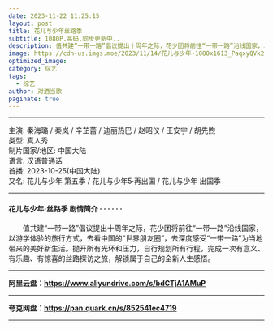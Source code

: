 ```yaml
---
date: 2023-11-22 11:25:15
layout: post
title: 花儿与少年丝路季
subtitle: 1080P.高码.同步更新中..
description: 值共建“一带一路”倡议提出十周年之际，花少团将前往“一带一路”沿线国家，以游学体验的旅行方式，去看中国的“世界朋友圈”，去深度感受“一带一路”为当地带来的美好新生活。抛开所有光环和压力......
image: https://cdn-us.imgs.moe/2023/11/14/花儿与少年-1080x1613_PaqxyQVk2L.webp
optimized_image: 
category: 综艺
tags:
  - 综艺
author: 对酒当歌
paginate: true
---
```


---

主演: 秦海璐 / 秦岚 / 辛芷蕾 / 迪丽热巴 / 赵昭仪 / 王安宇 / 胡先煦  
类型: 真人秀  
制片国家/地区: 中国大陆  
语言: 汉语普通话  
首播: 2023-10-25(中国大陆)  
又名: 花儿与少年 第五季 / 花儿与少年5·再出国 / 花儿与少年 出国季  

---

#### 花儿与少年·丝路季 剧情简介 · · · · · ·

　　值共建“一带一路”倡议提出十周年之际，花少团将前往“一带一路”沿线国家，以游学体验的旅行方式，去看中国的“世界朋友圈”，去深度感受“一带一路”为当地带来的美好新生活。抛开所有光环和压力，自行规划所有行程，完成一次有意义、有乐趣、有惊喜的丝路探访之旅，解锁属于自己的全新人生感悟。

---

**阿里云盘：<https://www.aliyundrive.com/s/bdCTjA1AMuP>**

---

**夸克网盘：<https://pan.quark.cn/s/852541ec4719>**

---
